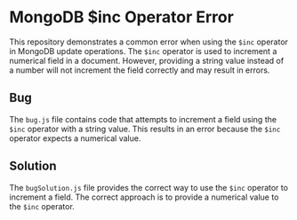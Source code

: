 # MongoDB $inc Operator Error

This repository demonstrates a common error when using the `$inc` operator in MongoDB update operations. The `$inc` operator is used to increment a numerical field in a document. However, providing a string value instead of a number will not increment the field correctly and may result in errors.

## Bug
The `bug.js` file contains code that attempts to increment a field using the `$inc` operator with a string value. This results in an error because the `$inc` operator expects a numerical value.

## Solution
The `bugSolution.js` file provides the correct way to use the `$inc` operator to increment a field. The correct approach is to provide a numerical value to the `$inc` operator.
